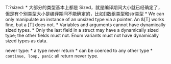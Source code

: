 


T:?sized: 
    * 大部分的类型基本上都是 Sized，就是编译期间大小就已经确定了，但是有个别类型大小是编译期间不能确定的，比如[]数组类型和str类型
        * We can only manipulate an instance of an unsized type via a pointer. An &[T] works fine, but a [T] does not.
        * Variables and arguments cannot have dynamically sized types.
        * Only the last field in a struct may have a dynamically sized type; the other fields must not. Enum variants must not have dynamically sized types as data.

never type: 
    * a type never return 
    * can be coerced to any other type
    * `continue, loop, panic` all return never type.